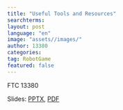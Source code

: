 ```yaml
---
title: "Useful Tools and Resources"
searchterms:
layout: post
language: "en"
image: "assets//images/"
author: 13380
categories:
tag: RobotGame
featured: false
---
```

FTC 13380<br>

Slides:
 <a href="/translations/en-us/TeamManagement/UsefulTools.pptx">PPTX</a>,
 <a href="/translations/en-us/TeamManagement/UsefulTools.pdf">PDF</a>

